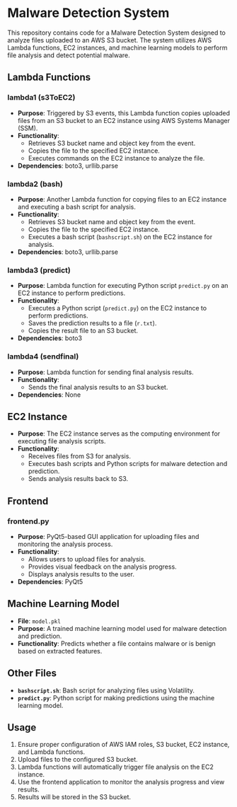 # Malware Detection System

This repository contains code for a Malware Detection System designed to analyze files uploaded to an AWS S3 bucket. The system utilizes AWS Lambda functions, EC2 instances, and machine learning models to perform file analysis and detect potential malware.

## Lambda Functions

### lambda1 (s3ToEC2)

- **Purpose**: Triggered by S3 events, this Lambda function copies uploaded files from an S3 bucket to an EC2 instance using AWS Systems Manager (SSM).
- **Functionality**:
  - Retrieves S3 bucket name and object key from the event.
  - Copies the file to the specified EC2 instance.
  - Executes commands on the EC2 instance to analyze the file.
- **Dependencies**: boto3, urllib.parse

### lambda2 (bash)

- **Purpose**: Another Lambda function for copying files to an EC2 instance and executing a bash script for analysis.
- **Functionality**:
  - Retrieves S3 bucket name and object key from the event.
  - Copies the file to the specified EC2 instance.
  - Executes a bash script (`bashscript.sh`) on the EC2 instance for analysis.
- **Dependencies**: boto3, urllib.parse

### lambda3 (predict)

- **Purpose**: Lambda function for executing Python script `predict.py` on an EC2 instance to perform predictions.
- **Functionality**:
  - Executes a Python script (`predict.py`) on the EC2 instance to perform predictions.
  - Saves the prediction results to a file (`r.txt`).
  - Copies the result file to an S3 bucket.
- **Dependencies**: boto3

### lambda4 (sendfinal)

- **Purpose**: Lambda function for sending final analysis results.
- **Functionality**:
  - Sends the final analysis results to an S3 bucket.
- **Dependencies**: None

## EC2 Instance

- **Purpose**: The EC2 instance serves as the computing environment for executing file analysis scripts.
- **Functionality**:
  - Receives files from S3 for analysis.
  - Executes bash scripts and Python scripts for malware detection and prediction.
  - Sends analysis results back to S3.

## Frontend

### frontend.py

- **Purpose**: PyQt5-based GUI application for uploading files and monitoring the analysis process.
- **Functionality**:
  - Allows users to upload files for analysis.
  - Provides visual feedback on the analysis progress.
  - Displays analysis results to the user.
- **Dependencies**: PyQt5

## Machine Learning Model

- **File**: `model.pkl`
- **Purpose**: A trained machine learning model used for malware detection and prediction.
- **Functionality**: Predicts whether a file contains malware or is benign based on extracted features.

## Other Files

- **`bashscript.sh`**: Bash script for analyzing files using Volatility.
- **`predict.py`**: Python script for making predictions using the machine learning model.

## Usage

1. Ensure proper configuration of AWS IAM roles, S3 bucket, EC2 instance, and Lambda functions.
2. Upload files to the configured S3 bucket.
3. Lambda functions will automatically trigger file analysis on the EC2 instance.
4. Use the frontend application to monitor the analysis progress and view results.
5. Results will be stored in the S3 bucket.
